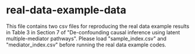 # real-data-example-data
This file contains two csv files for reproducing the real data example results in Table 3 in Section 7 of
"De-confounding causal inference using latent multiple-mediator pathways". Please load "sample_index.csv" and 
"mediator_index.csv" before running the real data example codes.
